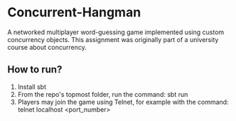 # Concurrent-Hangman
A networked multiplayer word-guessing game implemented using custom concurrency objects. This assignment was originally part of a university course about concurrency.

## How to run?
1. Install sbt
2. From the repo's topmost folder, run the command: sbt run
3. Players may join the game using Telnet, for example with the command: telnet localhost <port_number>
